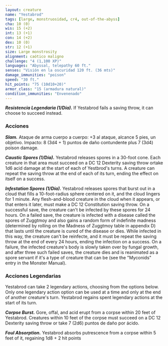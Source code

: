 ```yaml
---
layout: creature
name: "Yestabrod"
tags: [large, monstruosidad, cr4, out-of-the-abyss]
cha: 10 (0)
wis: 15 (+2)
int: 13 (+1)
con: 14 (+2)
dex: 10 (0)
str: 12 (+1)
size: Large monstrosity
alignment: caótico maligno
challenge: "4 (1,100 XP)"
languages: "Abyssal, telepathy 60 ft."
senses: "Visión en la oscuridad 120 ft. (36 mts)"
damage_immunities: "poison"
speed: "30 ft."
hit_points: "75 (10d10+20)"
armor_class: "15 (armadura natural)"
condition_immunities: "Envenenado"
---
```


***Resistencia Legendaria (1/Día).*** If Yestabrod fails a saving throw, it can choose to succeed instead.

### Acciones

***Slam.*** Ataque de arma cuerpo a cuerpo: +3 al ataque, alcance 5 pies, un objetivo. Impacto: 8 (3d4 + 1) puntos de daño contundente plus 7 (3d4) poison damage.

***Caustic Spores (1/Día).*** Yestabrod releases spores in a 30-foot cone. Each creature in that area must succeed on a DC 12 Dexterity saving throw ortake 1d6 acid damage at the start of each of Yestbrod's turns. A creature can repeat the saving throw at the end of each of its turn, ending the effect on itself on a success.

***Infestation Spores (1/Día).*** Yestabrod releases spores that burst out in a cloud that fills a 10-foot-radius sphere centered on it, and the cloud lingers for 1 minute. Any flesh-and-blood creature in the cloud when it appears, or that enters it later, must make a DC 12 Constitution saving throw. On a successful save, the creature can't be infected by these spores for 24 hours. On a failed save, the creature is infected with a disease called the spores of Zuggtmoy and also gains a random form of indefinite madness (determined by rolling on the Madness of Zuggtmoy table in appendix D) that lasts until the creature is cured of the disease or dies. While infected in this way, the creature can't be reinfecte, and it must be repeat the saving throw at the end of every 24 hours, ending the infection on a success. On a failure, the infected creature's body is slowly taken over by fungal growth, and after three such failed saves, the creature dies and is reanimated as a spore servant if it's a type of creature that can be (see the "Myconids" entry in the Monster Manual).

### Acciones Legendarias

Yestabrod can take 2 legendary actions, choosing from the options below. Only one legendary action option can be used at a time and only at the end of another creature's turn. Yestabrod regains spent legendary actions at the start of its turn.

***Corpse Burst.*** Gore, offal, and acid erupt from a corpse within 20 feet of Yestabrod. Creatures within 10 feet of the corpse must succeed on a DC 12 Dexterity saving throw or take 7 (2d6) puntos de daño por ácido.

***Foul Absorption.*** Yestabrod absorbs putrescence from a corpse within 5 feet of it, regaining 1d8 + 2 hit points